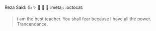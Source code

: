 Reza Said:
 :+1: :sparkles: :camel: :tada: 
 :rocket: :meta;: :octocat:
>i am the best teacher.
>You shall fear because I have all the power.
>Trancendance.
>